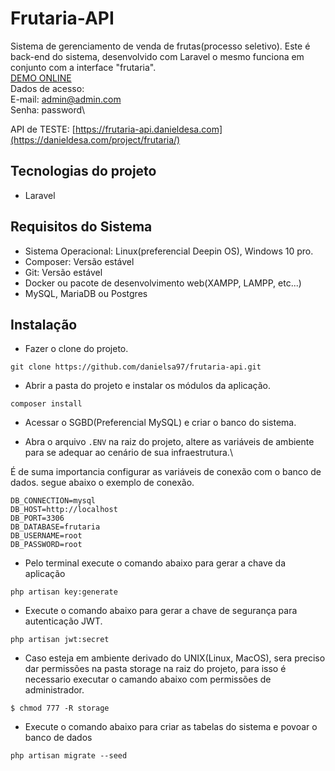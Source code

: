 # Frutaria-API
Sistema de gerenciamento de venda de frutas(processo seletivo).
Este é back-end do sistema, desenvolvido com Laravel o mesmo funciona em 
conjunto com a interface "frutaria".\
[DEMO ONLINE](https://frutaria.danieldesa.com)\
Dados de acesso:\
E-mail: admin@admin.com\
Senha: password\

API de TESTE: [https://frutaria-api.danieldesa.com](https://danieldesa.com/project/frutaria/)
## Tecnologias do projeto
 - Laravel
## Requisitos do Sistema
- Sistema Operacional: Linux(preferencial Deepin OS), Windows 10 pro.
- Composer: Versão estável
- Git: Versão estável
- Docker ou pacote de desenvolvimento web(XAMPP, LAMPP, etc...)
- MySQL, MariaDB ou Postgres

## Instalação
- Fazer o clone do projeto.

```
git clone https://github.com/danielsa97/frutaria-api.git
```

- Abrir a pasta do projeto e instalar os módulos da aplicação.
```
composer install
```
- Acessar o SGBD(Preferencial MySQL) e criar o banco do sistema.

- Abra o arquivo `.ENV` na raiz do projeto, altere as variáveis de ambiente para 
se adequar ao cenário de sua infraestrutura.\

É de suma importancia configurar as variáveis de conexão com o banco de dados.
segue abaixo o exemplo de conexão.

 ```
DB_CONNECTION=mysql
DB_HOST=http://localhost
DB_PORT=3306
DB_DATABASE=frutaria
DB_USERNAME=root
DB_PASSWORD=root
 ```
- Pelo terminal execute o comando abaixo para gerar a chave da aplicação
````
php artisan key:generate
````

- Execute o comando abaixo para gerar a chave de segurança para autenticação JWT. 
````
php artisan jwt:secret
````

- Caso esteja em ambiente derivado do UNIX(Linux, MacOS), sera preciso dar 
permissões na pasta storage na raiz do projeto, para isso é necessario executar o camando abaixo com permissões de administrador.
```
$ chmod 777 -R storage
```

- Execute o comando abaixo para criar as tabelas do sistema e povoar o banco de dados
```
php artisan migrate --seed
```
